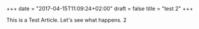+++ date = "2017-04-15T11:09:24+02:00" draft = false title = "test 2" +++

This is a Test Article. Let's see what happens. 2
